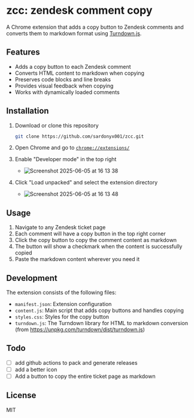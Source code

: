 # zcc: zendesk comment copy

A Chrome extension that adds a copy button to Zendesk comments and converts them to markdown format using [Turndown.js](https://github.com/mixmark-io/turndown).

## Features

- Adds a copy button to each Zendesk comment
- Converts HTML content to markdown when copying
- Preserves code blocks and line breaks
- Provides visual feedback when copying
- Works with dynamically loaded comments

## Installation

1. Download or clone this repository

   ```bash
   git clone https://github.com/sardonyx001/zcc.git
   ```

2. Open Chrome and go to [`chrome://extensions/`](chrome://extensions/)
3. Enable "Developer mode" in the top right
   - ![Screenshot 2025-06-05 at 16 13 38](https://github.com/user-attachments/assets/e89df832-e907-434a-8f23-6df398f8f3fa)
4. Click "Load unpacked" and select the extension directory
   - ![Screenshot 2025-06-05 at 16 13 48](https://github.com/user-attachments/assets/4c59a76e-0ec0-4a5b-bb5d-6375babb5933)

## Usage

1. Navigate to any Zendesk ticket page
2. Each comment will have a copy button in the top right corner
3. Click the copy button to copy the comment content as markdown
4. The button will show a checkmark when the content is successfully copied
5. Paste the markdown content wherever you need it

## Development

The extension consists of the following files:

- `manifest.json`: Extension configuration
- `content.js`: Main script that adds copy buttons and handles copying
- `styles.css`: Styles for the copy button
- `turndown.js`: The Turndown library for HTML to markdown conversion (from <https://unpkg.com/turndown/dist/turndown.js>)

## Todo

- [ ] add github actions to pack and generate releases
- [ ] add a better icon
- [ ] Add a button to copy the entire ticket page as markdown

## License

MIT
